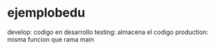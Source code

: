 # ejemplobedu
develop: codigo en desarrollo
testing: almacena el codigo
production: misma funcion que rama main
